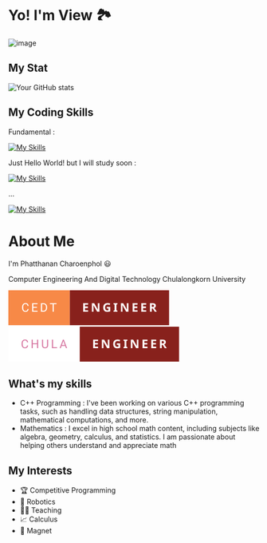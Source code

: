 # Yo! I'm View 🏞️

![image](https://github.com/View-MG/View-MG/blob/main/image.png)


## My Stat
![Your GitHub stats](https://github-readme-stats.vercel.app/api?username=View-MG&show_icons=true)



## My Coding Skills

Fundamental :

[![My Skills](https://skillicons.dev/icons?i=c,cpp,py,arduino)](https://skillicons.dev)

Just Hello World! but I will study soon :

[![My Skills](https://skillicons.dev/icons?i=py,java)](https://skillicons.dev)

...

[![My Skills](https://skillicons.dev/icons?i=html,js,css)](https://skillicons.dev)


# About Me
I'm Phatthanan Charoenphol :smiley:

Computer Engineering And Digital Technology Chulalongkorn University

![image](https://github.com/CEDT-Chula/For-The-Cedt-Badge/blob/main/badges/cedt-engineer.svg)
![image](https://github.com/CEDT-Chula/For-The-Cedt-Badge/blob/main/badges/chula-engineer.svg)


## What's my skills
- C++ Programming : 
    I've been working on various C++ programming tasks, such as handling data structures, string manipulation, mathematical computations, and more.
- Mathematics : I excel in high school math content, including subjects like algebra, geometry, calculus, and statistics. I am passionate about helping others understand and appreciate math

## My Interests
- 🏆 Competitive Programming
- :robot: Robotics
- 👨‍🏫 Teaching
- 📈 Calculus
- 🧲 Magnet



